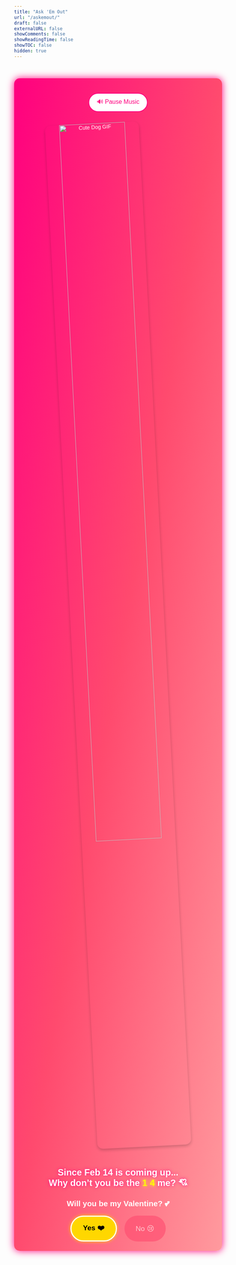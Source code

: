 ```yaml
---
title: "Ask 'Em Out"
url: "/askemout/"
draft: false
externalURL: false
showComments: false
showReadingTime: false
showTOC: false
hidden: true
---
```


<div id="valentine-container">
  <!-- Background Music -->
  <audio id="bg-music" autoplay loop>
    <source src="/music/rizz song.mp3" type="audio/mp3">
    Your browser does not support the audio element.
  </audio>

  <!-- Music Toggle Button -->
  <button id="music-toggle">🔊 Pause Music</button>

  <img src="/gif/dawg.gif" alt="Cute Dog GIF" class="responsive-gif" />

  <div class="message">
    <h1 class="crazy-text">Since Feb 14 is coming up...<br>Why don’t you be the <span class="highlight">1 4</span> me? 💘</h1>
    <h2>Will you be my Valentine? 💕</h2>
  </div>

  <div class="buttons">
    <button id="yes-btn" onclick="sayYes()">Yes ❤️</button>
    <button id="no-btn" onclick="shrinkNo()">No 😢</button>
  </div>
</div>

<script>
  // "No" Button Shrinking Logic
  const noBtn = document.getElementById("no-btn");
  let noBtnSize = 100;

  function shrinkNo() {
    noBtnSize = Math.max(10, noBtnSize - 20);
    noBtn.style.transform = `scale(${noBtnSize / 100})`;

    if (noBtnSize === 10) {
      noBtn.disabled = true;
      noBtn.innerText = "Too late! 😜";
    }
  }

  // "Yes" Button Redirect
  function sayYes() {
    window.location.href = "/askemout/yes";
  }

  // Background Music Control
  const music = document.getElementById("bg-music");
  const musicToggle = document.getElementById("music-toggle");

  music.volume = 0.5; // Set volume to 50%

  musicToggle.addEventListener("click", () => {
    if (music.paused) {
      music.play();
      musicToggle.innerText = "🔊 Pause Music";
    } else {
      music.pause();
      musicToggle.innerText = "🔈 Play Music";
    }
  });
</script>

<style>
  #valentine-container {
    background: linear-gradient(to bottom right, #ff007f, #ff4a6e, #ff9a9e);
    font-family: "Comic Sans MS", cursive, sans-serif;
    color: #fff;
    text-align: center;
    width: 100%;
    max-width: 600px;
    margin: 50px auto;
    padding: 25px;
    border-radius: 15px;
    box-shadow: 0 4px 15px rgba(0, 0, 0, 0.2);
    position: relative;
    overflow: hidden;
    animation: pulse 2s infinite;
  }

  /* Crazy Glow Animation */
  @keyframes pulse {
    0% { box-shadow: 0 0 20px #ff007f; }
    50% { box-shadow: 0 0 40px #ff4a6e; }
    100% { box-shadow: 0 0 20px #ff007f; }
  }

  /* Music Toggle Button (Better Contrast & Mobile-Friendly) */
  #music-toggle {
    background: #ffffff;
    color: #ff007f;
    font-size: 1rem;
    padding: 10px 20px;
    border: 2px solid #ff007f;
    border-radius: 50px;
    cursor: pointer;
    margin-bottom: 15px;
    transition: all 0.3s ease;
  }

  #music-toggle:hover {
    background: #ff007f;
    color: white;
  }

  /* Reduce GIF size */
  .responsive-gif {
    width: 70%;
    max-width: 250px;
    height: auto;
    border-radius: 15px;
    margin-bottom: 20px;
    box-shadow: 0 4px 8px rgba(0, 0, 0, 0.2);
    animation: wobble 2s infinite alternate;
  }

  @keyframes wobble {
    0% { transform: rotate(-3deg); }
    100% { transform: rotate(3deg); }
  }

  .message {
    margin-top: 20px;
  }

  .message h1 {
    font-size: 1.5rem;
    margin-bottom: 15px;
    text-shadow: 0 0 10px #ff007f;
  }

  .highlight {
    color: yellow;
    font-weight: bold;
    text-shadow: 0 0 10px yellow;
  }

  .message h2 {
    font-size: 1.3rem;
    margin-bottom: 20px;
  }

  .buttons {
    display: flex;
    justify-content: center;
    gap: 20px;
    margin-top: 20px;
  }

  .buttons button {
    padding: 15px 30px;
    font-size: 1.2rem;
    border: none;
    border-radius: 50px;
    cursor: pointer;
    transition: all 0.3s ease;
  }

  /* Highlighted "Yes" Button */
  #yes-btn {
    background: gold;
    color: black;
    font-weight: bold;
    border: 3px solid white;
    box-shadow: 0 0 10px gold;
  }

  #yes-btn:hover {
    background: yellow;
    transform: scale(1.1);
    box-shadow: 0 0 15px yellow;
  }

  /* "No" Button is Less Visible */
  #no-btn {
    background: #ff4a6e;
    color: white;
    opacity: 0.6;
    transition: transform 0.2s ease, opacity 0.3s ease;
  }

  #no-btn:hover {
    opacity: 1;
  }

  #no-btn:disabled {
    background: #aaa;
    cursor: not-allowed;
  }

  /* Mobile Optimization */
  @media (max-width: 600px) {
    #valentine-container {
      padding: 15px;
      margin: 30px auto;
    }

    .responsive-gif {
      border-radius: 10px;
      margin-bottom: 20px;
    }

    .message h1 {
      font-size: 1.5rem;
    }

    .message h2 {
      font-size: 1.1rem;
      margin-bottom: 15px;
    }

    .buttons {
      flex-direction: column;
      align-items: center;
      gap: 10px;
    }

    .buttons button {
      padding: 12px 25px;
      font-size: 1rem;
    }

    #music-toggle {
      width: 90%;
    }
  }
</style>
